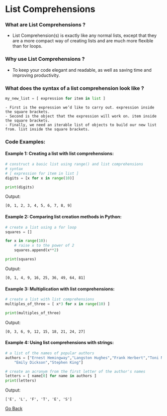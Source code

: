 # List Comprehensions



### What are List Comprehensions ?

- List Comprehension(s) is exactly like any normal lists, except that they are a more compact way of creating lists and are much more flexible than for loops.

### Why use List Comprehensions ?

- To keep your code elegant and readable, as well as saving time and improving productivity. 

### What does the syntax of a list comprehension look like ?

```python
my_new_list = [ expression for item in list ]
```
```
- First is the expression we’d like to carry out. expression inside the square brackets.
- Second is the object that the expression will work on. item inside the square brackets.
- Finally, we need an iterable list of objects to build our new list from. list inside the square brackets.
```

### Code Examples:


#### Example 1: Creating a list with list comprehensions:

```python
# construct a basic list using range() and list comprehensions
# syntax
# [ expression for item in list ]
digits = [x for x in range(10)]

print(digits)
```

Output:
```
[0, 1, 2, 3, 4, 5, 6, 7, 8, 9]
```

#### Example 2: Comparing list creation methods in Python:

```python
# create a list using a for loop
squares = []

for x in range(10):
    # raise x to the power of 2
    squares.append(x**2)

print(squares)
```

Output:
```
[0, 1, 4, 9, 16, 25, 36, 49, 64, 81]
```

#### Example 3: Multiplication with list comprehensions:

```python
# create a list with list comprehensions
multiples_of_three = [ x*3 for x in range(10) ]

print(multiples_of_three)
```

Output:
```
[0, 3, 6, 9, 12, 15, 18, 21, 24, 27]
```

#### Example 4: Using list comprehensions with strings:

```python
# a list of the names of popular authors
authors = ["Ernest Hemingway","Langston Hughes","Frank Herbert","Toni Morrison",
    "Emily Dickson","Stephen King"]

# create an acronym from the first letter of the author's names
letters = [ name[0] for name in authors ]
print(letters)
```

Output:
```
['E', 'L', 'F', 'T', 'E', 'S']
```




[Go Back](https://musaabshalaldeh.github.io/reading-notes/)